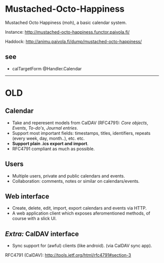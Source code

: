 Mustached-Octo-Happiness
===============

Mustached Octo Happiness (moh), a basic calendar system.

Instance: http://mustached-octo-happiness.functor.paivola.fi/

Haddock: http://animu.paivola.fi/dump/mustached-octo-happiness/

see
---

- calTargetForm @Handler.Calendar



---

OLD
========

## Calendar
   - Take and reperesent models from CalDAV (RFC4791): *Core objects*, *Events*,
     *To-do's*, *Journal entries*.
   - Support most important fields: timestamps, titles, identifiers, repeats
     (every week, day, month..), etc. etc.
   - **Support plain .ics export and import**.
   - RFC4791 compliant as much as possible.

## Users
   * Multiple users, private and public calendars and events.
   * Collaboration: comments, notes or similar on calendars/events.

## Web interface

* Create, delete, edit, import, export calendars and events via HTTP.
* A web application client which exposes aferomentioned methods, of course with
  a slick UI.

## *Extra:* CalDAV interface
   * Sync support for (awful) clients (like android). (via CalDAV sync app).


RFC4791 (CalDAV): http://tools.ietf.org/html/rfc4791#section-3

